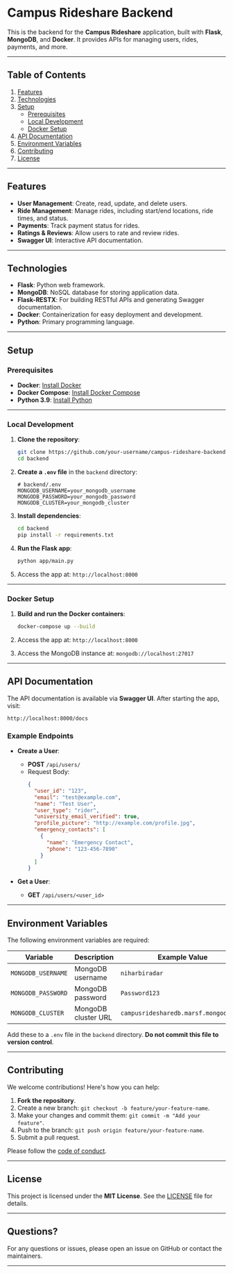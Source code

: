 # Campus Rideshare Backend

This is the backend for the **Campus Rideshare** application, built with **Flask**, **MongoDB**, and **Docker**. It provides APIs for managing users, rides, payments, and more.

---

## Table of Contents

1. [Features](#features)
2. [Technologies](#technologies)
3. [Setup](#setup)
   - [Prerequisites](#prerequisites)
   - [Local Development](#local-development)
   - [Docker Setup](#docker-setup)
4. [API Documentation](#api-documentation)
5. [Environment Variables](#environment-variables)
6. [Contributing](#contributing)
7. [License](#license)

---

## Features

- **User Management**: Create, read, update, and delete users.
- **Ride Management**: Manage rides, including start/end locations, ride times, and status.
- **Payments**: Track payment status for rides.
- **Ratings & Reviews**: Allow users to rate and review rides.
- **Swagger UI**: Interactive API documentation.

---

## Technologies

- **Flask**: Python web framework.
- **MongoDB**: NoSQL database for storing application data.
- **Flask-RESTX**: For building RESTful APIs and generating Swagger documentation.
- **Docker**: Containerization for easy deployment and development.
- **Python**: Primary programming language.

---

## Setup

### Prerequisites

- **Docker**: [Install Docker](https://docs.docker.com/get-docker/)
- **Docker Compose**: [Install Docker Compose](https://docs.docker.com/compose/install/)
- **Python 3.9**: [Install Python](https://www.python.org/downloads/)

---

### Local Development

1. **Clone the repository**:

   ```bash
   git clone https://github.com/your-username/campus-rideshare-backend.git
   cd backend
   ```

2. **Create a `.env` file** in the `backend` directory:

   ```plaintext
   # backend/.env
   MONGODB_USERNAME=your_mongodb_username
   MONGODB_PASSWORD=your_mongodb_password
   MONGODB_CLUSTER=your_mongodb_cluster
   ```

3. **Install dependencies**:

   ```bash
   cd backend
   pip install -r requirements.txt
   ```

4. **Run the Flask app**:

   ```bash
   python app/main.py
   ```

5. Access the app at: `http://localhost:8000`

---

### Docker Setup

1. **Build and run the Docker containers**:

   ```bash
   docker-compose up --build
   ```

2. Access the app at: `http://localhost:8000`

3. Access the MongoDB instance at: `mongodb://localhost:27017`

---

## API Documentation

The API documentation is available via **Swagger UI**. After starting the app, visit:

```
http://localhost:8000/docs
```

### Example Endpoints

- **Create a User**:
  - **POST** `/api/users/`
  - Request Body:
    ```json
    {
      "user_id": "123",
      "email": "test@example.com",
      "name": "Test User",
      "user_type": "rider",
      "university_email_verified": true,
      "profile_picture": "http://example.com/profile.jpg",
      "emergency_contacts": [
        {
          "name": "Emergency Contact",
          "phone": "123-456-7890"
        }
      ]
    }
    ```

- **Get a User**:
  - **GET** `/api/users/<user_id>`

---

## Environment Variables

The following environment variables are required:

| Variable             | Description                          | Example Value                          |
|----------------------|--------------------------------------|----------------------------------------|
| `MONGODB_USERNAME`   | MongoDB username                     | `niharbiradar`                         |
| `MONGODB_PASSWORD`   | MongoDB password                     | `Password123`                          |
| `MONGODB_CLUSTER`    | MongoDB cluster URL                  | `campusridesharedb.marsf.mongodb.net`  |

Add these to a `.env` file in the `backend` directory. **Do not commit this file to version control**.

---

## Contributing

We welcome contributions! Here's how you can help:

1. **Fork the repository**.
2. Create a new branch: `git checkout -b feature/your-feature-name`.
3. Make your changes and commit them: `git commit -m "Add your feature"`.
4. Push to the branch: `git push origin feature/your-feature-name`.
5. Submit a pull request.

Please follow the [code of conduct](CODE_OF_CONDUCT.md).

---

## License

This project is licensed under the **MIT License**. See the [LICENSE](LICENSE) file for details.

---

## Questions?

For any questions or issues, please open an issue on GitHub or contact the maintainers.

---
